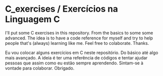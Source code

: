# C_exercises / Exercícios na Linguagem C

I'll put some C exercises in this repository. From the basics to some some advanced. The idea is to have a code reference for myself and try to help people that's (always) learning like me. Feel free to colaborate. Thanks.

Eu vou colocar alguns exercícios em C neste repositório. Do básico até algo mais avançado. A ideia é ter uma referência de códigos e tentar ajudar pessoas que assim como eu estão sempre aprendendo. Sintam-se à vontade para colaborar. Obrigado.
